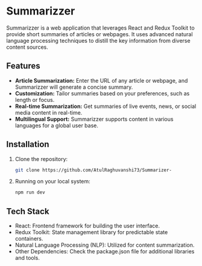 # Summarizzer

Summarizzer is a web application that leverages React and Redux Toolkit to provide short summaries of articles or webpages. It uses advanced natural language processing techniques to distill the key information from diverse content sources.

## Features

- **Article Summarization:** Enter the URL of any article or webpage, and Summarizzer will generate a concise summary.
- **Customization:** Tailor summaries based on your preferences, such as length or focus.
- **Real-time Summarization:** Get summaries of live events, news, or social media content in real-time.
- **Multilingual Support:** Summarizzer supports content in various languages for a global user base.

## Installation

1. Clone the repository:

   ```bash
   git clone https://github.com/AtulRaghuvanshi73/Summarizer-

2. Running on your local system:
   ```bash
   npm run dev

## Tech Stack 
- React: Frontend framework for building the user interface.
- Redux Toolkit: State management library for predictable state containers.
- Natural Language Processing (NLP): Utilized for content summarization.
- Other Dependencies: Check the package.json file for additional libraries and tools.

